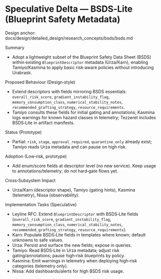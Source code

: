 # Speculative Delta — BSDS‑Lite (Blueprint Safety Metadata)

Design anchor: docs/design/detailed_design/research_concepts/bsds/bsds.md

Summary
- Adopt a lightweight subset of the Blueprint Safety Data Sheet (BSDS) within existing `BlueprintDescriptor` metadata (Urza/Karn), enabling Tamiyo/Kasmina to apply basic risk‑aware policies without introducing Urabrask.

Proposed Behaviour (Design‑style)
- Extend descriptors with fields mirroring BSDS essentials: `overall_risk_score`, `gradient_instability_flag`, `memory_consumption_class`, `numerical_stability_notes`, `recommended_grafting_strategy`, `resource_requirements`.
- Tamiyo consults these fields for initial gating and annotations; Kasmina logs warnings for known hazard classes in telemetry; Tezzeret includes BSDS‑Lite in artifact manifests.

Status (Prototype)
- Partial: `risk`, `stage`, `approval_required`, `quarantine_only` already exist; Tamiyo reads Urza metadata and can pause on high risk.

Adoption (Low‑risk, prototype)
- Add enum/score fields at descriptor level (no new service). Keep usage to annotations/telemetry; do not hard‑gate flows yet.

Cross‑Subsystem Impact
- Urza/Karn (descriptor shape), Tamiyo (gating hints), Kasmina (telemetry), Nissa (observability).

Implementation Tasks (Speculative)
- Leyline RFC: Extend `BlueprintDescriptor` with BSDS‑Lite fields (`overall_risk_score`, `gradient_instability_flag`, `memory_consumption_class`, `numerical_stability_notes`, `recommended_grafting_strategy`, `resource_requirements`).
- Karn: Populate BSDS‑Lite fields in templates where known; default unknowns to safe values.
- Urza: Persist and surface the new fields; expose in queries.
- Tamiyo: Read BSDS‑Lite in Urza metadata; adjust risk gating/annotations; pause high‑risk blueprints by policy.
- Kasmina: Emit warnings in telemetry when deploying high‑risk categories (telemetry only).
- Nissa: Add dashboards/alerts for high BSDS risk usage.
